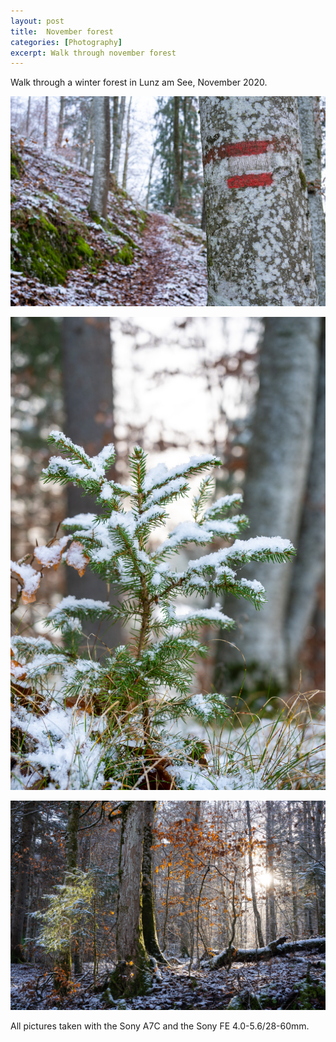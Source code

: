 ```yaml
---
layout: post
title:  November forest
categories: [Photography] 
excerpt: Walk through november forest
---
```

Walk through a winter forest in Lunz am See, November 2020.

![Lunz am See 1](../images/20201217/1.jpg)

![Lunz am See 2](../images/20201217/2.jpg)

![Lunz am See 3](../images/20201217/3.jpg)

All pictures taken with the Sony A7C and the Sony FE 4.0-5.6/28-60mm.
